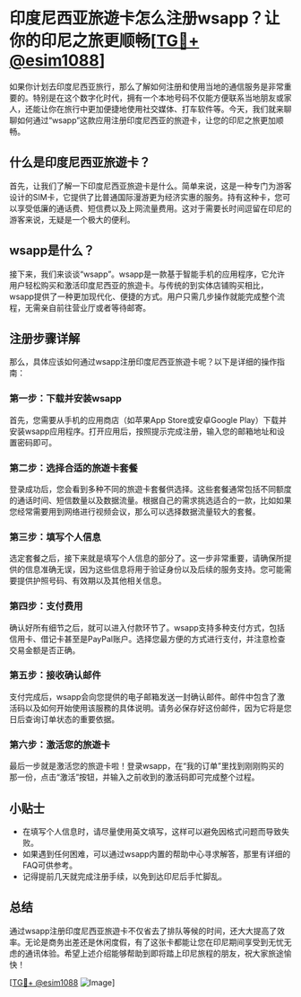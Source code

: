 # 印度尼西亚旅遊卡怎么注册wsapp？让你的印尼之旅更顺畅[[TG💪+ @esim1088](https://t.me/s/esim1088)]

如果你计划去印度尼西亚旅行，那么了解如何注册和使用当地的通信服务是非常重要的。特别是在这个数字化时代，拥有一个本地号码不仅能方便联系当地朋友或家人，还能让你在旅行中更加便捷地使用社交媒体、打车软件等。今天，我们就来聊聊如何通过“wsapp”这款应用注册印度尼西亚的旅遊卡，让您的印尼之旅更加顺畅。

## 什么是印度尼西亚旅遊卡？

首先，让我们了解一下印度尼西亚旅遊卡是什么。简单来说，这是一种专门为游客设计的SIM卡，它提供了比普通国际漫游更为经济实惠的服务。持有这种卡，您可以享受低廉的通话费、短信费以及上网流量费用。这对于需要长时间逗留在印尼的游客来说，无疑是一个极大的便利。

## wsapp是什么？

接下来，我们来谈谈“wsapp”。wsapp是一款基于智能手机的应用程序，它允许用户轻松购买和激活印度尼西亚的旅遊卡。与传统的到实体店铺购买相比，wsapp提供了一种更加现代化、便捷的方式。用户只需几步操作就能完成整个流程，无需亲自前往营业厅或者等待邮寄。

## 注册步骤详解

那么，具体应该如何通过wsapp注册印度尼西亚旅遊卡呢？以下是详细的操作指南：

### 第一步：下载并安装wsapp

首先，您需要从手机的应用商店（如苹果App Store或安卓Google Play）下载并安装wsapp应用程序。打开应用后，按照提示完成注册，输入您的邮箱地址和设置密码即可。

### 第二步：选择合适的旅遊卡套餐

登录成功后，您会看到多种不同的旅遊卡套餐供选择。这些套餐通常包括不同额度的通话时间、短信数量以及数据流量。根据自己的需求挑选适合的一款，比如如果您经常需要用到网络进行视频会议，那么可以选择数据流量较大的套餐。

### 第三步：填写个人信息

选定套餐之后，接下来就是填写个人信息的部分了。这一步非常重要，请确保所提供的信息准确无误，因为这些信息将用于验证身份以及后续的服务支持。您可能需要提供护照号码、有效期以及其他相关信息。

### 第四步：支付费用

确认好所有细节之后，就可以进入付款环节了。wsapp支持多种支付方式，包括信用卡、借记卡甚至是PayPal账户。选择您最方便的方式进行支付，并注意检查交易金额是否正确。

### 第五步：接收确认邮件

支付完成后，wsapp会向您提供的电子邮箱发送一封确认邮件。邮件中包含了激活码以及如何开始使用该服務的具体说明。请务必保存好这份邮件，因为它将是您日后查询订单状态的重要依据。

### 第六步：激活您的旅遊卡

最后一步就是激活您的旅遊卡啦！登录wsapp，在“我的订单”里找到刚刚购买的那一份，点击“激活”按钮，并输入之前收到的激活码即可完成整个过程。

## 小贴士

- 在填写个人信息时，请尽量使用英文填写，这样可以避免因格式问题而导致失败。
- 如果遇到任何困难，可以通过wsapp内置的帮助中心寻求解答，那里有详细的FAQ可供参考。
- 记得提前几天就完成注册手续，以免到达印尼后手忙脚乱。

## 总结

通过wsapp注册印度尼西亚旅遊卡不仅省去了排队等候的时间，还大大提高了效率。无论是商务出差还是休闲度假，有了这张卡都能让您在印尼期间享受到无忧无虑的通讯体验。希望上述介绍能够帮助到即将踏上印尼旅程的朋友，祝大家旅途愉快！

[[TG💪+ @esim1088](https://t.me/s/esim1088) ![Image](https://i.postimg.cc/4NQfJmqS/Snipaste-2025-05-13-00-14-12.png)]